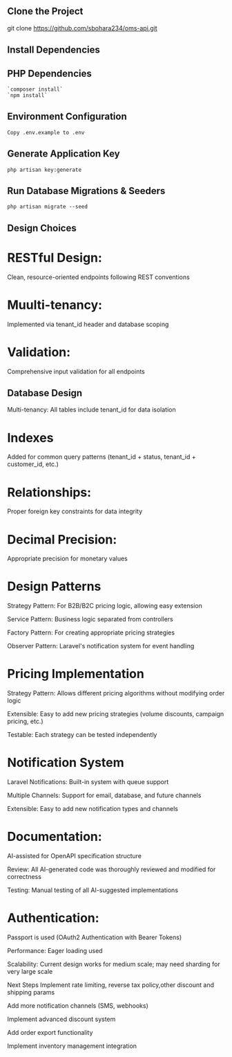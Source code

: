 ## Clone the Project
git clone https://github.com/sbohara234/oms-api.git

## Install Dependencies
## PHP Dependencies
    `composer install`
    `npm install`
## Environment Configuration
    
    Copy .env.example to .env
## Generate Application Key

`php artisan key:generate`
## Run Database Migrations & Seeders

`php artisan migrate --seed`


##  Design Choices
# RESTful Design:
 Clean, resource-oriented endpoints following REST conventions
#   Muulti-tenancy: 
Implemented via tenant_id header and database scoping

# Validation:
 Comprehensive input validation for all endpoints

## Database Design
Multi-tenancy: All tables include tenant_id for data isolation

# Indexes
 Added for common query patterns (tenant_id + status, tenant_id + customer_id, etc.)

 # Relationships:
 Proper foreign key constraints for data integrity

# Decimal Precision:
 Appropriate precision for monetary values

# Design Patterns
Strategy Pattern: For B2B/B2C pricing logic, allowing easy extension

Service Pattern: Business logic separated from controllers

Factory Pattern: For creating appropriate pricing strategies

Observer Pattern: Laravel's notification system for event handling

# Pricing Implementation
Strategy Pattern: Allows different pricing algorithms without modifying order logic

Extensible: Easy to add new pricing strategies (volume discounts, campaign pricing, etc.)

Testable: Each strategy can be tested independently


# Notification System
Laravel Notifications: Built-in system with queue support

Multiple Channels: Support for email, database, and future channels

Extensible: Easy to add new notification types and channels

# Documentation: 
AI-assisted for OpenAPI specification structure

Review: All AI-generated code was thoroughly reviewed and modified for correctness

Testing: Manual testing of all AI-suggested implementations

# Authentication: 
Passport is used (OAuth2 Authentication with Bearer Tokens)

Performance: Eager loading used

Scalability: Current design works for medium scale; may need sharding for very large scale

Next Steps
Implement  rate limiting, reverse tax policy,other discount and shipping params


Add more notification channels (SMS, webhooks)

Implement advanced discount system

Add order export functionality

Implement inventory management integration
